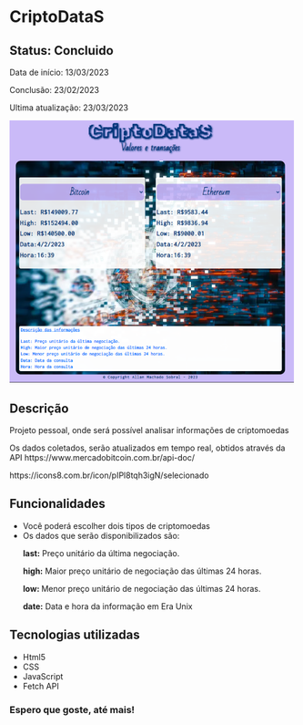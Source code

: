 <h1>CriptoDataS</h1>

<h2>Status: Concluido</h2>
<p>Data de início: 13/03/2023</p>
<p>Conclusão: 23/02/2023
<p>Ultima atualização: 23/03/2023</p>

<img src='assets/projeto.png' alt='PROJETO' style="width:500px">

<h2>Descrição</h2>
<p>Projeto pessoal, onde será possível analisar informações de criptomoedas</p>
<p>Os dados coletados, serão atualizados em tempo real, obtidos através da API https://www.mercadobitcoin.com.br/api-doc/</p>
https://icons8.com.br/icon/pIPl8tqh3igN/selecionado
<h2>Funcionalidades</h2>
<ul>
	<li>Você poderá escolher dois tipos de criptomoedas</li>
	<li>Os dados que serão disponibilizados são: </li>
        <p><strong>last:</strong> Preço unitário da última negociação.</p>
        <p><strong>high:</strong> Maior preço unitário de negociação das últimas 24 horas.</p>
        <p><strong>low: </strong>Menor preço unitário de negociação das últimas 24 horas.</p>
        <p><strong>date:</strong> Data e hora da informação em Era Unix </p>
</ul>

<h2>Tecnologias utilizadas</h2>
<ul>
	<li>Html5</li>
	<li>CSS</li>
	<li>JavaScript</li>
    <li>Fetch API</li>
</ul>

<h3>Espero que goste, até mais!</h3>